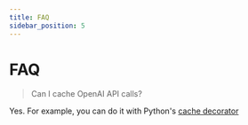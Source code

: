 ```yaml
---
title: FAQ
sidebar_position: 5
---
```


# FAQ

> Can I cache OpenAI API calls?

Yes. For example, you can do it with Python's [cache decorator](https://docs.python.org/3/library/functools.html#functools.cache)

